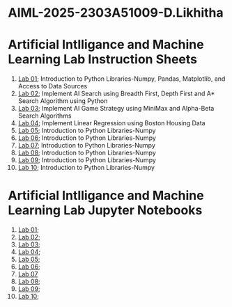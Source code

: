 # AIML-2025-2303A51009-D.Likhitha
# Artificial Intlligance and Machine Learning Lab Instruction Sheets
1. [Lab 01](https://github.com/2303A51009/AIML-2025/blob/main/AIML_A1.pdf); Introduction to Python Libraries-Numpy, Pandas, Matplotlib, and Access to Data Sources
2. [Lab 02](https://github.com/2303A51009/AIML-2025/blob/main/AIML_A2.pdf); Implement AI Search using Breadth First, Depth First and A* Search Algorithm using Python
3. [Lab 03](https://github.com/2303A51009/AIML-2025/blob/main/AIML_A3.pdf); Implement AI Game Strategy using MiniMax and Alpha-Beta Search Algorithms
4. [Lab 04](https://github.com/2303A51009/AIML-2025/blob/main/AIML_A4.pdf); Implement Linear Regression using Boston Housing Data
5. [Lab 05](https://github.com/2303A51009/AIML-2025/blob/main/AIML_A5.pdf); Introduction to Python Libraries-Numpy
6. [Lab 06](https://github.com/2303A51009/AIML-2025/blob/main/AIML_A6.pdf); Introduction to Python Libraries-Numpy
7. [Lab 07](https://github.com/2303A51009/AIML-2025/blob/main/AIML_A7.pdf); Introduction to Python Libraries-Numpy
8. [Lab 08](https://github.com/2303A51009/AIML-2025/blob/main/AIML_A8.pdf); Introduction to Python Libraries-Numpy
9. [Lab 09](https://github.com/2303A51009/AIML-2025/blob/main/AIML_A9.pdf); Introduction to Python Libraries-Numpy
10. [Lab 10](https://github.com/2303A51009/AIML-2025/blob/main/AIML_A10.pdf); Introduction to Python Libraries-Numpy

# Artificial Intlligance and Machine Learning Lab Jupyter Notebooks
1. [Lab 01](https://github.com/2303A51009/AIML-2025/blob/main/AIML_Lab01_pynb.ipynb);
2. [Lab 02](https://github.com/2303A51009/AIML-2025/blob/main/Lab02_AIML.ipynb);
3. [Lab 03](https://github.com/2303A51009/AIML-2025/blob/main/lab03_pynb.ipynb);
4. [Lab 04](https://github.com/2303A51009/AIML-2025/blob/main/Lab04_AIML.ipynb);
5. [Lab 05](https://github.com/2303A51009/AIML-2025/blob/main/Lab05.ipynb);
6. [Lab 06](https://github.com/2303A51009/AIML-2025/blob/main/Lab06.ipynb);
7. [Lab 07](https://github.com/2303A51009/AIML-2025/blob/main/Lab07.ipynb)
8. [Lab 08](https://github.com/2303A51009/AIML-2025/blob/main/Lab08_ipnyb.ipynb);
9. [Lab 09](https://github.com/2303A51009/AIML-2025/blob/main/Lab09_AIML.ipynb);
10. [Lab 10](https://github.com/2303A51009/AIML-2025/blob/main/Lab10.ipynb);
